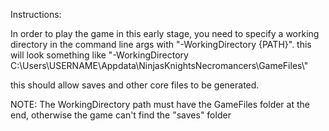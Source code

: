 Instructions:

In order to play the game in this early stage, you need to specify a working directory in the command line args with "-WorkingDirectory {PATH}".
this will look something like "-WorkingDirectory C:\Users\USERNAME\Appdata\NinjasKnightsNecromancers\GameFiles\\"

this should allow saves and other core files to be generated.

NOTE: The WorkingDirectory path must have the GameFiles folder at the end, otherwise the game can't find the "saves" folder
